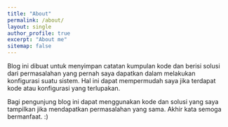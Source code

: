 ```yaml
---
title: "About"
permalink: /about/
layout: single
author_profile: true
excerpt: "About me"
sitemap: false
---
```


Blog ini dibuat untuk menyimpan catatan kumpulan kode dan berisi solusi dari permasalahan yang pernah saya dapatkan dalam melakukan konfigurasi suatu sistem. Hal ini dapat mempermudah saya jika terdapat kode atau konfigurasi yang terlupakan. 

Bagi pengunjung blog ini dapat menggunakan kode dan solusi yang saya tampilkan jika mendapatkan permasalahan yang sama. Akhir kata semoga bermanfaat. :) 